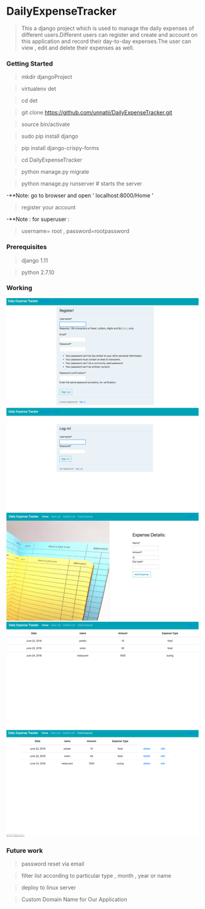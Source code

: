 # DailyExpenseTracker

>This a django project which is used to manage the daily expenses of different users.Different users can register and create and account on this application and record their day-to-day expenses.The user can view , edit and delete their expenses as well.



### Getting Started

>mkdir djangoProject

>virtualenv det

>cd det

>git clone https://github.com/unnatii/DailyExpenseTracker.git

>source bin/activate

>sudo pip install django 

>pip install django-crispy-forms

>cd DailyExpenseTracker

>python manage.py migrate

>python manage.py runserver # starts the server 

-**Note: go to browser and open ' localhost:8000/Home '

>register your account

-**Note : for superuser :
>username= root , 
> password=rootpassword


### Prerequisites 
>django 1.11

>python 2.7.10


### Working
![App Working](reg.png)
![App Working](login.png)
![App Working](hm.png)
![App Working](list.png)
![App Working](modify.png)

 
### Future work
>password reset via email

>filter list according to particular type , month , year or name

>deploy to linux server

>Custom Domain Name for Our Application

